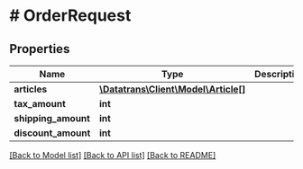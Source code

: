 # # OrderRequest

## Properties

Name | Type | Description | Notes
------------ | ------------- | ------------- | -------------
**articles** | [**\Datatrans\Client\Model\Article[]**](Article.md) |  | [optional]
**tax_amount** | **int** |  | [optional]
**shipping_amount** | **int** |  | [optional]
**discount_amount** | **int** |  | [optional]

[[Back to Model list]](../../README.md#models) [[Back to API list]](../../README.md#endpoints) [[Back to README]](../../README.md)
